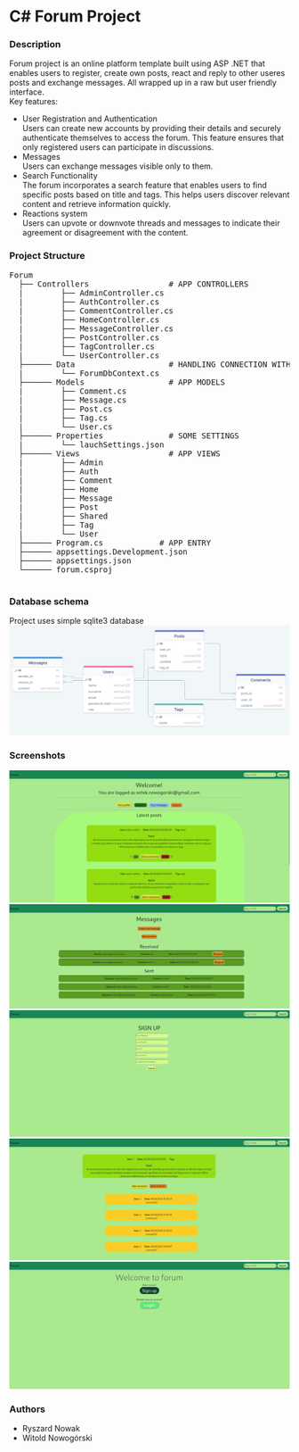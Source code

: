 # C# Forum Project
### Description

Forum project is an online platform template built using ASP .NET that enables users to register, create own posts, react and reply to other useres posts and exchange messages. All wrapped up in a raw but user friendly interface.  
Key features:  
* <dt> User Registration and Authentication </dt> Users can create new accounts by providing their details and securely authenticate themselves to access the forum. This feature ensures that only registered users can participate in discussions.  
* <dt> Messages </dt> Users can exchange messages visible only to them.  
* <dt> Search Functionality </dt> The forum incorporates a search feature that enables users to find specific posts based on title and tags. This helps users discover relevant content and retrieve information quickly.  
* <dt> Reactions system </dt> Users can upvote or downvote threads and messages to indicate their agreement or disagreement with the content.   

### Project Structure
<pre>
Forum   
  ├── Controllers                 # APP CONTROLLERS  
  |        ├── AdminController.cs  
  |        ├── AuthController.cs    
  |        ├── CommentController.cs  
  |        ├── HomeController.cs  
  |        ├── MessageController.cs  
  |        ├── PostController.cs  
  |        ├── TagController.cs  
  |        └── UserController.cs  
  ├────── Data                    # HANDLING CONNECTION WITH DATABASE  
  |        └── ForumDbContext.cs  
  ├────── Models                  # APP MODELS  
  |        ├── Comment.cs  
  |        ├── Message.cs  
  |        ├── Post.cs  
  |        ├── Tag.cs  
  |        └── User.cs    
  ├────── Properties              # SOME SETTINGS  
  |        └── lauchSettings.json  
  ├────── Views                   # APP VIEWS    
  |        ├── Admin    
  |        ├── Auth    
  |        ├── Comment    
  |        ├── Home     
  |        ├── Message   
  |        ├── Post   
  |        ├── Shared   
  |        ├── Tag  
  |        └── User  
  ├────── Program.cs            # APP ENTRY  
  ├────── appsettings.Development.json  
  ├────── appsettings.json  
  └────── forum.csproj  
  </pre>
  
  
### Database schema
Project uses simple sqlite3 database  
![](https://github.com/witek3100/C--Projekt/blob/main/assets/database_schema.png)

### Screenshots
![](https://github.com/witek3100/C--Projekt/blob/main/assets/Screenshot4.png)
![](https://github.com/witek3100/C--Projekt/blob/main/assets/Screenshot5.png)
![](https://github.com/witek3100/C--Projekt/blob/main/assets/Screenshot3.png)
![](https://github.com/witek3100/C--Projekt/blob/main/assets/Screenshot1.png)
![](https://github.com/witek3100/C--Projekt/blob/main/assets/Screenshot2.png)

### Authors
* Ryszard Nowak
* Witold Nowogórski
